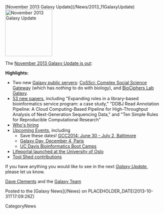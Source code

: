 <div class='newsItemHeader'>[November 2013 Galaxy Update](/News/2013_11GalaxyUpdate)</div>

<div class='right'><a href='/GalaxyUpdates/2013_11'><img src='/Images/Logos/GalaxyUpdate200.png' alt='November 2013 Galaxy Update' width=150 /></a></div>

The [November 2013 Galaxy Update is out](/GalaxyUpdates/2013_11):

**Highlights:**
* Two new [Galaxy public servers](/GalaxyUpdates/2013_11#new-public-servers): [CoSSci: Complex Social Science Gateway](/GalaxyUpdates/2013_11#cossci-complex-social-science-gateway) (which has *nothing* to do with biology), and [BioCiphers Lab Galaxy](/GalaxyUpdates/2013_11#biociphers-lab-galaxy).
* [53 new papers](/GalaxyUpdates/2013_11#new-papers), including "Expanding roles in a library-based bioinformatics service program: a case study," "DDBJ Read Annotation Pipeline: A Cloud Computing-Based Pipeline for High-Throughput Analysis of Next-Generation Sequencing Data," and "Ten Simple Rules for Reproducible Computational Research"
* [Who's hiring](/GalaxyUpdates/2013_11#whos-hiring)
* [Upcoming Events](/GalaxyUpdates/2013_11#other-events), including
  * Save these dates! [GCC2014: June 30 - July 2, Baltimore](/GalaxyUpdates/2013_11#gcc2014-june-30---july-2-baltimore)
  * [Galaxy Day, December 4, Paris](/GalaxyUpdates/2013_11#galaxy-day-december-4-paris)
  * [UC Davis Bioinformatics Boot Camps](/GalaxyUpdates/2013_11#uc-davis-bioinformatics-boot-camps)
* [Lifeportal launched at the University of Oslo](/GalaxyUpdates/2013_11#lifeportal-at-the-university-of-oslo)
* [Tool Shed contributions](/GalaxyUpdates/2013_11#tool-shed-contributions)

If you have anything you would like to see in the next *[Galaxy Update](/GalaxyUpdates)*, please let us know.

[Dave Clements](/DaveClements) and the [Galaxy Team](/GalaxyTeam)

<div class='newsItemFooter'>Posted to the [Galaxy News](/News) on PLACEHOLDER_DATE(2013-10-31T17:09:26Z) </div>

CategoryNews

